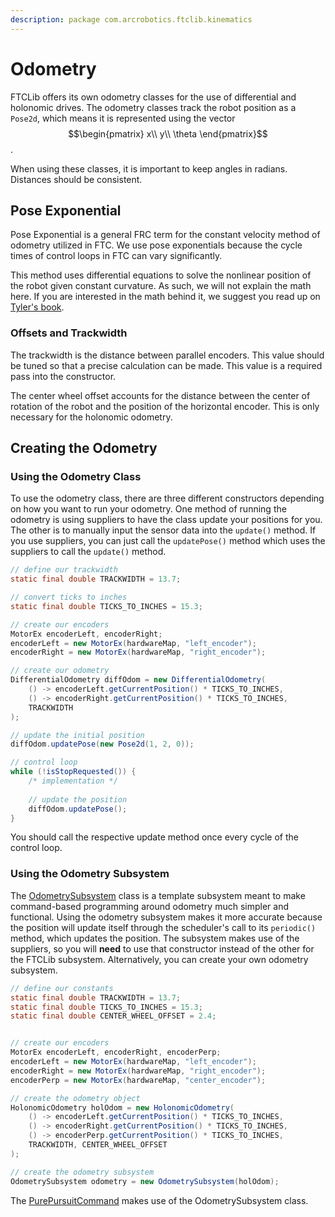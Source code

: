 ```yaml
---
description: package com.arcrobotics.ftclib.kinematics
---
```


# Odometry

FTCLib offers its own odometry classes for the use of differential and holonomic drives. The odometry classes track the robot position as a `Pose2d`, which means it is represented using the vector $$\begin{pmatrix} x\\ y\\ \theta \end{pmatrix}$$ .

When using these classes, it is important to keep angles in radians. Distances should be consistent.

## Pose Exponential

Pose Exponential is a general FRC term for the constant velocity method of odometry utilized in FTC. We use pose exponentials because the cycle times of control loops in FTC can vary significantly.

This method uses differential equations to solve the nonlinear position of the robot given constant curvature. As such, we will not explain the math here. If you are interested in the math behind it, we suggest you read up on [Tyler's book](https://tavsys.net/controls-in-frc).

### Offsets and Trackwidth

The trackwidth is the distance between parallel encoders. This value should be tuned so that a precise calculation can be made. This value is a required pass into the constructor.

The center wheel offset accounts for the distance between the center of rotation of the robot and the position of the horizontal encoder. This is only necessary for the holonomic odometry.

## Creating the Odometry

### Using the Odometry Class

To use the odometry class, there are three different constructors depending on how you want to run your odometry. One method of running the odometry is using suppliers to have the class update your positions for you. The other is to manually input the sensor data into the `update()` method. If you use suppliers, you can just call the `updatePose()` method which uses the suppliers to call the `update()` method.

```java
// define our trackwidth
static final double TRACKWIDTH = 13.7;

// convert ticks to inches
static final double TICKS_TO_INCHES = 15.3;

// create our encoders
MotorEx encoderLeft, encoderRight;
encoderLeft = new MotorEx(hardwareMap, "left_encoder");
encoderRight = new MotorEx(hardwareMap, "right_encoder");

// create our odometry
DifferentialOdometry diffOdom = new DifferentialOdometry(
    () -> encoderLeft.getCurrentPosition() * TICKS_TO_INCHES,
    () -> encoderRight.getCurrentPosition() * TICKS_TO_INCHES,
    TRACKWIDTH
);

// update the initial position
diffOdom.updatePose(new Pose2d(1, 2, 0));

// control loop
while (!isStopRequested()) {
    /* implementation */
    
    // update the position
    diffOdom.updatePose();
}
```

You should call the respective update method once every cycle of the control loop.

### Using the Odometry Subsystem

The [OdometrySubsystem](https://github.com/FTCLib/FTCLib/blob/dev/core/src/main/java/com/arcrobotics/ftclib/command/OdometrySubsystem.java) class is a template subsystem meant to make command-based programming around odometry much simpler and functional. Using the odometry subsystem makes it more accurate because the position will update itself through the scheduler's call to its `periodic()` method, which updates the position. The subsystem makes use of the suppliers, so you will **need** to use that constructor instead of the other for the FTCLib subsystem. Alternatively, you can create your own odometry subsystem.

```java
// define our constants
static final double TRACKWIDTH = 13.7;
static final double TICKS_TO_INCHES = 15.3;
static final double CENTER_WHEEL_OFFSET = 2.4;


// create our encoders
MotorEx encoderLeft, encoderRight, encoderPerp;
encoderLeft = new MotorEx(hardwareMap, "left_encoder");
encoderRight = new MotorEx(hardwareMap, "right_encoder");
encoderPerp = new MotorEx(hardwareMap, "center_encoder");

// create the odometry object
HolonomicOdometry holOdom = new HolonomicOdometry(
    () -> encoderLeft.getCurrentPosition() * TICKS_TO_INCHES,
    () -> encoderRight.getCurrentPosition() * TICKS_TO_INCHES,
    () -> encoderPerp.getCurrentPosition() * TICKS_TO_INCHES,
    TRACKWIDTH, CENTER_WHEEL_OFFSET
);

// create the odometry subsystem
OdometrySubsystem odometry = new OdometrySubsystem(holOdom);
```

The [PurePursuitCommand](https://github.com/FTCLib/FTCLib/blob/dev/core/src/main/java/com/arcrobotics/ftclib/command/PurePursuitCommand.java) makes use of the OdometrySubsystem class.

